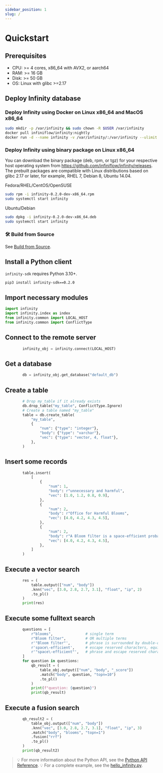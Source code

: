 ```yaml
---
sidebar_position: 1
slug: /
---
```


# Quickstart

## Prerequisites

- CPU: >= 4 cores, x86_64 with AVX2, or aarch64
- RAM: >= 16 GB
- Disk: >= 50 GB
- OS: Linux with glibc >=2.17

## Deploy Infinity database

### Deploy Infinity using Docker on Linux x86_64 and MacOS x86_64

```bash
sudo mkdir -p /var/infinity && sudo chown -R $USER /var/infinity
docker pull infiniflow/infinity:nightly
docker run -d --name infinity -v /var/infinity/:/var/infinity --ulimit nofile=500000:500000 --network=host infiniflow/infinity:nightly
```

### Deploy Infinity using binary package on Linux x86_64

You can download the binary package (deb, rpm, or tgz) for your respective host operating system from https://github.com/infiniflow/infinity/releases. The prebuilt packages are compatible with Linux distributions based on glibc 2.17 or later, for example, RHEL 7, Debian 8, Ubuntu 14.04.

Fedora/RHEL/CentOS/OpenSUSE
```bash
sudo rpm -i infinity-0.2.0-dev-x86_64.rpm
sudo systemctl start infinity
```

Ubuntu/Debian
```bash
sudo dpkg -i infinity-0.2.0-dev-x86_64.deb
sudo systemctl start infinity
```
### 🛠️ Build from Source

See [Build from Source](./build_from_source.md).

## Install a Python client

`infinity-sdk` requires Python 3.10+.

```bash
pip3 install infinity-sdk==0.2.0
```

## Import necessary modules

```python
import infinity
import infinity.index as index
from infinity.common import LOCAL_HOST
from infinity.common import ConflictType
```

## Connect to the remote server

```python
        infinity_obj = infinity.connect(LOCAL_HOST)
```

## Get a database

```python
        db = infinity_obj.get_database("default_db")
```

## Create a table

```python
        # Drop my_table if it already exists
        db.drop_table("my_table", ConflictType.Ignore)
        # Create a table named "my_table"
        table = db.create_table(
            "my_table",
            {
                "num": {"type": "integer"},
                "body": {"type": "varchar"},
                "vec": {"type": "vector, 4, float"},
            },
        )
```

## Insert some records 

```python
        table.insert(
            [
                {
                    "num": 1,
                    "body": r"unnecessary and harmful",
                    "vec": [1.0, 1.2, 0.8, 0.9],
                },
                {
                    "num": 2,
                    "body": r"Office for Harmful Blooms",
                    "vec": [4.0, 4.2, 4.3, 4.5],
                },
                {
                    "num": 2,
                    "body": r"A Bloom filter is a space-efficient probabilistic data structure, conceived by Burton Howard Bloom in 1970, that is used to test whether an element is a member of a set.",
                    "vec": [4.0, 4.2, 4.3, 4.5],
                },
            ]
        )
```

## Execute a vector search

```python
        res = (
            table.output(["num", "body"])
            .knn("vec", [3.0, 2.8, 2.7, 3.1], "float", "ip", 2)
            .to_pl()
        )
        print(res)
```

## Execute some fulltext search

```python
        questions = [
            r"blooms",               # single term
            r"Bloom filter",         # OR multiple terms
            r'"Bloom filter"',       # phrase is surrounded by double-quotes
            r'space\-efficient',     # escape reserved characters, equivalent to: `space efficient`
            r'"space\-efficient"',   # phrase and escape reserved character, equivalent to: `"space efficient"`
        ]
        for question in questions:
            qb_result = (
                table_obj.output(["num", "body", "_score"])
                .match("body", question, "topn=10")
                .to_pl()
            )
            print(f"question: {question}")
            print(qb_result)
```

## Execute a fusion search

```python
        qb_result2 = (
            table_obj.output(["num", "body"])
            .knn("vec", [3.0, 2.8, 2.7, 3.1], "float", "ip", 3)
            .match("body", "blooms", "topn=1")
            .fusion("rrf")
            .to_pl()
        )
        print(qb_result2)
```

> 💡 For more information about the Python API, see the [Python API Reference](../references/pysdk_api_reference.md).
> 💡 For a complete example, see the [hello_infinity.py](../../python/hello_infinity.py).
